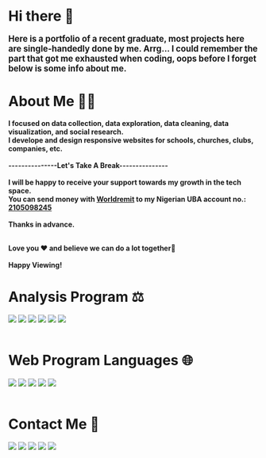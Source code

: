 # Hi there 👋 
<big><b>Here is a portfolio of a recent graduate, most projects here are single-handedly done by me. Arrg... I could remember the part that got me exhausted when coding, oops before I forget below is some info about me.
</b></big><br/>


# About Me 👨‍💻
<b>I focused on data collection, data exploration, data cleaning, data visualization, and social research. <br/>
I develope and design responsive websites for schools, churches, clubs, companies, etc.
<br/><br/>
---------------Let's Take A Break---------------
<br/><br/>
I will be happy to receive your support towards my growth in the tech space.
<br/>
You can send money with [Worldremit](https://www.worldremit.com) to my Nigerian UBA account no.: [2105098245](https://2105098245)
<br/><br/>
Thanks in advance.
<br/><br/>

Love you ❤ and believe we can do a lot together💯 
<br/><br/>
Happy Viewing!</b><br/>

# Analysis Program ⚖

<img src="https://img.shields.io/badge/Microsoft_Access-A4373A?style=for-the-badge&logo=microsoft-access&logoColor=white">
<img src="https://img.shields.io/badge/Tableau-00CCBC?style=for-the-badge&logo=Tableau&logoColor=black">
<img src="https://img.shields.io/badge/Google%20Sheets-34A853?style=for-the-badge&logo=google-sheets&logoColor=black">
<img src="https://img.shields.io/badge/SPSS-5C2D91?style=for-the-badge&logo=spss&logoColor=red"> 
<img src="https://img.shields.io/badge/STATA-FF8C00?style=for-the-badge&logo=stata&logoColor=blue">
<img src="https://img.shields.io/badge/RStudio-75AADB?style=for-the-badge&logo=r&logoColor=black"> 
<br/><br/>


# Web Program Languages 🌐

<img src="https://img.shields.io/badge/HTML5-E34F26?style=for-the-badge&logo=html5&logoColor=black"> 
<img src="https://img.shields.io/badge/CSS3-1572B6?style=for-the-badge&logo=css3&logoColor=black"> 
<img src="https://img.shields.io/badge/JavaScript-F7E7CE?style=for-the-badge&logo=javascript&logoColor=black"> 
<img src="https://img.shields.io/badge/PHP-777BB4?style=for-the-badge&logo=php&logoColor=black"> 
<img src="https://img.shields.io/badge/MySQL-EE82EE?style=for-the-badge&logo=mysql&logoColor=black"> 
<br/><br/>

# Contact Me 📲 

<a href="mailto:tobisco29@gmail.com"> <img src="https://img.shields.io/badge/Gmail-D14836?style=for-the-badge&logo=gmail&logoColor=white"></a>  <a href="https://twitter.com/tobisure">  <img src="https://img.shields.io/badge/Twitter-1DA1F2?style=for-the-badge&logo=twitter&logoColor=white"></a> <a href="https://www.linkedin.com/in/tobi-ade"> <img src="https://img.shields.io/badge/LinkedIn-0077B5?style=for-the-badge&logo=linkedin&logoColor=white"></a>  <img src="https://img.shields.io/badge/Facebook-1877F2?style=for-the-badge&logo=facebook&logoColor=white"></a>   <a href="https://t.me/olu2sure"> <img src="https://img.shields.io/badge/Telegram-2CA5E0?style=for-the-badge&logo=telegram&logoColor=white"></a>  
